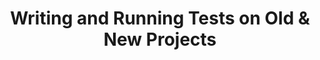 ---
title: "Writing and Running Tests on Old & New Projects"
layout: post
tags: []
image:
description:
excerpt:
published: false
draft: true
---